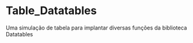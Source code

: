 # Table_Datatables
Uma simulação de tabela para implantar diversas funções da biblioteca Datatables
